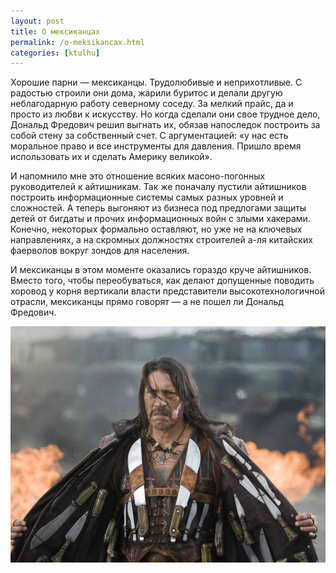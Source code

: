 ```yaml
---
layout: post
title: О мексиканцах
permalink: /o-meksikancax.html
categories: [ktulhu]
---
```



		
Хорошие парни — мексиканцы. Трудолюбивые и неприхотливые. С радостью строили они дома, жарили буритос и делали другую неблагодарную работу северному соседу. За мелкий прайс, да и просто из любви к искусству. Но когда сделали они свое трудное дело, Дональд Фредович решил выгнать их, обязав напоследок построить за собой стену за собственный счет. С аргументацией: «у нас есть моральное право и все инструменты для давления. Пришло время использовать их и сделать Америку великой».


И напомнило мне это отношение всяких масоно-погонных руководителей к айтишникам. Так же поначалу пустили айтишников построить информационные системы самых разных уровней и сложностей. А теперь выгоняют из бизнеса под предлогами защиты детей от бигдаты и прочих информационных войн с злыми хакерами. Конечно, некоторых формально оставляют, но уже не на ключевых направлениях, а на скромных должностях строителей а-ля китайских фаерволов вокруг зондов для населения.


И мексиканцы в этом моменте оказались гораздо круче айтишников. Вместо того, чтобы переобуваться, как делают допущенные поводить хоровод у корня вертикали власти представители высокотехнологичной отрасли, мексиканцы прямо говорят — а не пошел ли Дональд Фредович.



![_config.yml](/images/ktulhu/o-meksikancax-1.jpg)


			